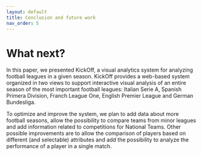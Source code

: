 ```yaml
---
layout: default
title: Conclusion and future work
nav_order: 5
---
```

# What next?

In this paper, we presented KickOff, a visual analytics system for analyzing football leagues in a given season. KickOff provides a web-based system organized in two views to support interactive visual analysis of an entire season of the most important football leagues: Italian Serie A, Spanish Primera Division, Franch League One, English Premier League and German Bundesliga.

To optimize and improve the system, we plan to add data about more football seasons, allow the possibility to compare teams from minor leagues and add information related to competitions for National Teams. Other possible improvements are to allow the comparison of players based on different (and selectable) attributes and add the possibility to analyze the performance of a player in a single match.
